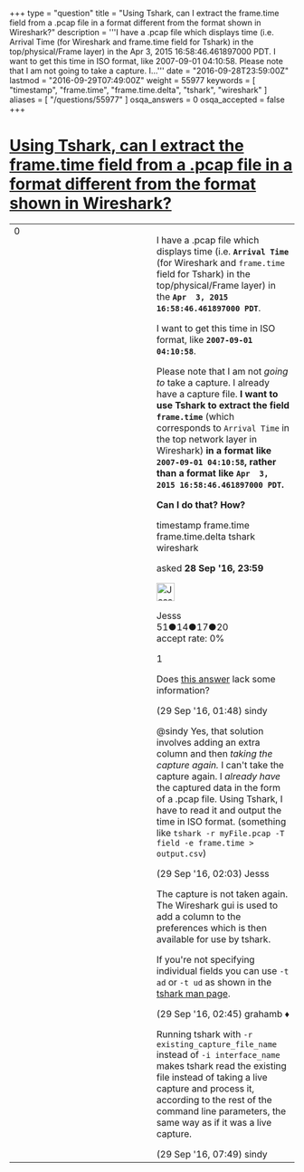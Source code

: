 +++
type = "question"
title = "Using Tshark, can I extract the frame.time field from a .pcap file in a format different from the format shown in Wireshark?"
description = '''I have a .pcap file which displays time (i.e. Arrival Time (for Wireshark and frame.time field for Tshark) in the top/physical/Frame layer) in the Apr 3, 2015 16:58:46.461897000 PDT. I want to get this time in ISO format, like 2007-09-01 04:10:58. Please note that I am not going to take a capture. I...'''
date = "2016-09-28T23:59:00Z"
lastmod = "2016-09-29T07:49:00Z"
weight = 55977
keywords = [ "timestamp", "frame.time", "frame.time.delta", "tshark", "wireshark" ]
aliases = [ "/questions/55977" ]
osqa_answers = 0
osqa_accepted = false
+++

<div class="headNormal">

# [Using Tshark, can I extract the frame.time field from a .pcap file in a format different from the format shown in Wireshark?](/questions/55977/using-tshark-can-i-extract-the-frametime-field-from-a-pcap-file-in-a-format-different-from-the-format-shown-in-wireshark)

</div>

<div id="main-body">

<div id="askform">

<table id="question-table" style="width:100%;"><colgroup><col style="width: 50%" /><col style="width: 50%" /></colgroup><tbody><tr class="odd"><td style="width: 30px; vertical-align: top"><div class="vote-buttons"><span id="post-55977-upvote" class="ajax-command post-vote up" rel="nofollow" title="I like this post (click again to cancel)"> </span><div id="post-55977-score" class="post-score" title="current number of votes">0</div><span id="post-55977-downvote" class="ajax-command post-vote down" rel="nofollow" title="I dont like this post (click again to cancel)"> </span> <span id="favorite-mark" class="ajax-command favorite-mark" rel="nofollow" title="mark/unmark this question as favorite (click again to cancel)"> </span><div id="favorite-count" class="favorite-count"></div></div></td><td><div id="item-right"><div class="question-body"><p>I have a .pcap file which displays time (i.e. <strong><code>Arrival Time</code></strong> (for Wireshark and <code>frame.time</code> field for Tshark) in the top/physical/Frame layer) in the <strong><code>Apr  3, 2015 16:58:46.461897000 PDT</code></strong>.</p><p>I want to get this time in ISO format, like <strong><code>2007-09-01 04:10:58</code></strong>.</p><p>Please note that I am not <em>going to</em> take a capture. I already have a capture file. <strong>I want to use Tshark to extract the field <code>frame.time</code></strong> (which corresponds to <code>Arrival Time</code> in the top network layer in Wireshark) <strong>in a format like <code>2007-09-01 04:10:58</code>, rather than a format like <code>Apr  3, 2015 16:58:46.461897000 PDT</code>.</strong></p><p><strong>Can I do that? How?</strong></p></div><div id="question-tags" class="tags-container tags"><span class="post-tag tag-link-timestamp" rel="tag" title="see questions tagged &#39;timestamp&#39;">timestamp</span> <span class="post-tag tag-link-frame.time" rel="tag" title="see questions tagged &#39;frame.time&#39;">frame.time</span> <span class="post-tag tag-link-frame.time.delta" rel="tag" title="see questions tagged &#39;frame.time.delta&#39;">frame.time.delta</span> <span class="post-tag tag-link-tshark" rel="tag" title="see questions tagged &#39;tshark&#39;">tshark</span> <span class="post-tag tag-link-wireshark" rel="tag" title="see questions tagged &#39;wireshark&#39;">wireshark</span></div><div id="question-controls" class="post-controls"></div><div class="post-update-info-container"><div class="post-update-info post-update-info-user"><p>asked <strong>28 Sep '16, 23:59</strong></p><img src="https://secure.gravatar.com/avatar/d2c205566b4047d6494161edbd1223c6?s=32&amp;d=identicon&amp;r=g" class="gravatar" width="32" height="32" alt="Jesss&#39;s gravatar image" /><p><span>Jesss</span><br />
<span class="score" title="51 reputation points">51</span><span title="14 badges"><span class="badge1">●</span><span class="badgecount">14</span></span><span title="17 badges"><span class="silver">●</span><span class="badgecount">17</span></span><span title="20 badges"><span class="bronze">●</span><span class="badgecount">20</span></span><br />
<span class="accept_rate" title="Rate of the user&#39;s accepted answers">accept rate:</span> <span title="Jesss has no accepted answers">0%</span></p></div></div><div id="comments-container-55977" class="comments-container"><span id="55978"></span><div id="comment-55978" class="comment"><div id="post-55978-score" class="comment-score">1</div><div class="comment-text"><p>Does <a href="https://ask.wireshark.org/questions/30393/tshark-how-to-output-date-in-iso-format/30415">this answer</a> lack some information?</p></div><div id="comment-55978-info" class="comment-info"><span class="comment-age">(29 Sep '16, 01:48)</span> <span class="comment-user userinfo">sindy</span></div></div><span id="55979"></span><div id="comment-55979" class="comment"><div id="post-55979-score" class="comment-score"></div><div class="comment-text"><p><span>@sindy</span> Yes, that solution involves adding an extra column and then <em>taking the capture again.</em> I can't take the capture again. I <em>already have</em> the captured data in the form of a .pcap file. Using Tshark, I have to read it and output the time in ISO format. (something like <code>tshark -r myFile.pcap -T field -e frame.time &gt; output.csv</code>)</p></div><div id="comment-55979-info" class="comment-info"><span class="comment-age">(29 Sep '16, 02:03)</span> <span class="comment-user userinfo">Jesss</span></div></div><span id="55980"></span><div id="comment-55980" class="comment"><div id="post-55980-score" class="comment-score"></div><div class="comment-text"><p>The capture is not taken again. The Wireshark gui is used to add a column to the preferences which is then available for use by tshark.</p><p>If you're not specifying individual fields you can use <code>-t ad</code> or <code>-t ud</code> as shown in the <a href="https://www.wireshark.org/docs/man-pages/tshark.html">tshark man page</a>.</p></div><div id="comment-55980-info" class="comment-info"><span class="comment-age">(29 Sep '16, 02:45)</span> <span class="comment-user userinfo">grahamb ♦</span></div></div><span id="55988"></span><div id="comment-55988" class="comment"><div id="post-55988-score" class="comment-score"></div><div class="comment-text"><p>Running tshark with <code>-r existing_capture_file_name</code> instead of <code>-i interface_name</code> makes tshark read the existing file instead of taking a live capture and process it, according to the rest of the command line parameters, the same way as if it was a live capture.</p></div><div id="comment-55988-info" class="comment-info"><span class="comment-age">(29 Sep '16, 07:49)</span> <span class="comment-user userinfo">sindy</span></div></div></div><div id="comment-tools-55977" class="comment-tools"></div><div class="clear"></div><div id="comment-55977-form-container" class="comment-form-container"></div><div class="clear"></div></div></td></tr></tbody></table>

</div>

</div>

